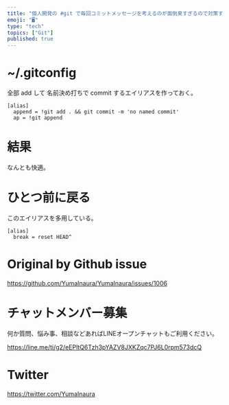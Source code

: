 ```yaml
---
title: "個人開発の #git で毎回コミットメッセージを考えるのが面倒臭すぎるので対策する"
emoji: "🖥"
type: "tech"
topics: ["Git"]
published: true
---
```


# ~/.gitconfig

全部 add して 名前決め打ちで commit するエイリアスを作っておく。

```
[alias]
  append = !git add . && git commit -m 'no named commit'
  ap = !git append
```

# 結果

なんとも快適。

# ひとつ前に戻る

このエイリアスを多用している。

```
[alias]
  break = reset HEAD^
```


# Original by Github issue

https://github.com/YumaInaura/YumaInaura/issues/1006








<!-- Update From Qiita API -->

# チャットメンバー募集


何か質問、悩み事、相談などあればLINEオープンチャットもご利用ください。

https://line.me/ti/g2/eEPltQ6Tzh3pYAZV8JXKZqc7PJ6L0rpm573dcQ





# Twitter


https://twitter.com/YumaInaura


<!-- Update From Qiita API -->


